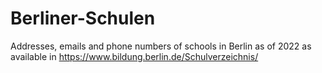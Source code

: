 # Berliner-Schulen
Addresses, emails and phone numbers of schools in Berlin as of 2022 as available in https://www.bildung.berlin.de/Schulverzeichnis/
